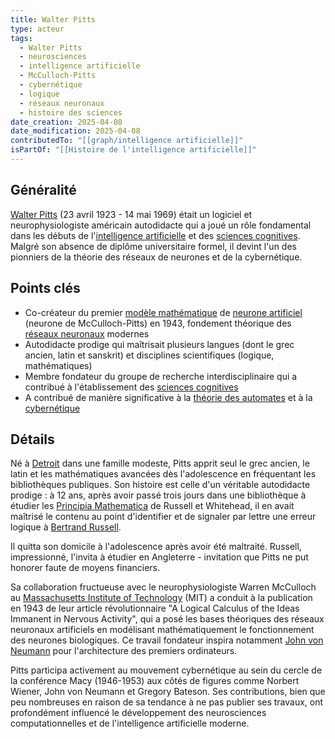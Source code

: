 ```yaml
---
title: Walter Pitts
type: acteur
tags:
  - Walter Pitts
  - neurosciences
  - intelligence artificielle
  - McCulloch-Pitts
  - cybernétique
  - logique
  - réseaux neuronaux
  - histoire des sciences
date_creation: 2025-04-08
date_modification: 2025-04-08
contributedTo: "[[graph/intelligence artificielle]]"
isPartOf: "[[Histoire de l'intelligence artificielle]]"
---
```

## Généralité

[Walter Pitts](https://fr.wikipedia.org/wiki/Walter_Pitts) (23 avril 1923 - 14 mai 1969) était un logiciel et neurophysiologiste américain autodidacte qui a joué un rôle fondamental dans les débuts de l'[intelligence artificielle](https://fr.wikipedia.org/wiki/Intelligence_artificielle) et des [sciences cognitives](https://fr.wikipedia.org/wiki/Sciences_cognitives). Malgré son absence de diplôme universitaire formel, il devint l'un des pionniers de la théorie des réseaux de neurones et de la cybernétique.

## Points clés

- Co-créateur du premier [modèle mathématique](https://fr.wikipedia.org/wiki/Mod%C3%A8le_math%C3%A9matique) de [neurone artificiel](https://fr.wikipedia.org/wiki/Neurone_artificiel) (neurone de McCulloch-Pitts) en 1943, fondement théorique des [réseaux neuronaux](https://fr.wikipedia.org/wiki/R%C3%A9seau_de_neurones_artificiels) modernes
- Autodidacte prodige qui maîtrisait plusieurs langues (dont le grec ancien, latin et sanskrit) et disciplines scientifiques (logique, mathématiques)
- Membre fondateur du groupe de recherche interdisciplinaire qui a contribué à l'établissement des [sciences cognitives](https://fr.wikipedia.org/wiki/Sciences_cognitives)
- A contribué de manière significative à la [théorie des automates](https://fr.wikipedia.org/wiki/Th%C3%A9orie_des_automates) et à la [cybernétique](https://fr.wikipedia.org/wiki/Cybern%C3%A9tique)

## Détails

Né à [Detroit](https://fr.wikipedia.org/wiki/Détroit) dans une famille modeste, Pitts apprit seul le grec ancien, le latin et les mathématiques avancées dès l'adolescence en fréquentant les bibliothèques publiques. Son histoire est celle d'un véritable autodidacte prodige : à 12 ans, après avoir passé trois jours dans une bibliothèque à étudier les [Principia Mathematica](https://fr.wikipedia.org/wiki/Principia_Mathematica) de Russell et Whitehead, il en avait maîtrisé le contenu au point d'identifier et de signaler par lettre une erreur logique à [Bertrand Russell](https://fr.wikipedia.org/wiki/Bertrand_Russell). 

Il quitta son domicile à l'adolescence après avoir été maltraité. Russell, impressionné, l'invita à étudier en Angleterre - invitation que Pitts ne put honorer faute de moyens financiers.

Sa collaboration fructueuse avec le neurophysiologiste Warren McCulloch au [Massachusetts Institute of Technology](https://fr.wikipedia.org/wiki/Massachusetts_Institute_of_Technology) (MIT) a conduit à la publication en 1943 de leur article révolutionnaire "A Logical Calculus of the Ideas Immanent in Nervous Activity", qui a posé les bases théoriques des réseaux neuronaux artificiels en modélisant mathématiquement le fonctionnement des neurones biologiques. Ce travail fondateur inspira notamment [John von Neumann](https://fr.wikipedia.org/wiki/John_von_Neumann) pour l'architecture des premiers ordinateurs.

Pitts participa activement au mouvement cybernétique au sein du cercle de la conférence Macy (1946-1953) aux côtés de figures comme Norbert Wiener, John von Neumann et Gregory Bateson. Ses contributions, bien que peu nombreuses en raison de sa tendance à ne pas publier ses travaux, ont profondément influencé le développement des neurosciences computationnelles et de l'intelligence artificielle moderne.